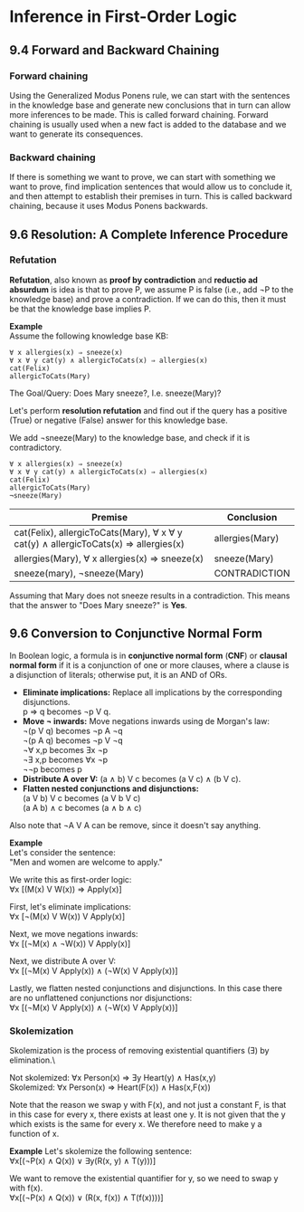# Inference in First-Order Logic

## 9.4 Forward and Backward Chaining

### Forward chaining
Using the Generalized Modus Ponens rule, we can start with the sentences in the knowledge base and generate new conclusions that in turn can allow more inferences to be made. This is called forward chaining. Forward chaining is usually used when a new fact is added to the database and we want to generate its consequences.

### Backward chaining
If there is something we want to prove, we can start with something we want to prove, find implication sentences that would allow us to conclude it, and then attempt to establish their premises in turn. This is called backward
chaining, because it uses Modus Ponens backwards.

## 9.6 Resolution: A Complete Inference Procedure

### Refutation
**Refutation**, also known as **proof by contradiction** and **reductio ad absurdum** is idea is that to prove P, we assume P is false (i.e., add ¬P to the knowledge base) and prove a contradiction. If we can do this, then it must be that the knowledge base implies P.

**Example**\
Assume the following knowledge base KB:
```
∀ x allergies(x) ⇒ sneeze(x)
∀ x ∀ y cat(y) ∧ allergicToCats(x) ⇒ allergies(x)
cat(Felix)
allergicToCats(Mary)
```
The Goal/Query: Does Mary sneeze?, I.e. sneeze(Mary)?

Let's perform **resolution refutation** and find out if the query has a positive (True) or negative (False) answer for this knowledge base.

We add ¬sneeze(Mary) to the knowledge base, and check if it is contradictory.
```
∀ x allergies(x) ⇒ sneeze(x)
∀ x ∀ y cat(y) ∧ allergicToCats(x) ⇒ allergies(x)
cat(Felix)
allergicToCats(Mary)
¬sneeze(Mary)
```
| Premise                                                                              | Conclusion |
|--------------------------------------------------------------------------------------|-----------------|
| cat(Felix), allergicToCats(Mary), ∀ x ∀ y cat(y) ∧ allergicToCats(x) ⇒ allergies(x) | allergies(Mary) |
| allergies(Mary), ∀ x allergies(x) ⇒ sneeze(x)                                       | sneeze(Mary)    |
| sneeze(mary), ¬sneeze(Mary)                                                          | CONTRADICTION   |
Assuming that Mary does not sneeze results in a contradiction. This means that the answer to "Does Mary sneeze?" is **Yes**.

## 9.6 Conversion to Conjunctive Normal Form
In Boolean logic, a formula is in **conjunctive normal form** (**CNF**) or **clausal normal form** if it is a conjunction of one or more clauses, where a clause is a disjunction of literals; otherwise put, it is an AND of ORs.
- **Eliminate implications:** Replace all implications by the corresponding disjunctions.\
p ⇒ q becomes ¬p V q.
- **Move ¬ inwards:** Move negations inwards using de Morgan's law:\
¬(p V q) becomes ¬p A ¬q\
¬(p A q) becomes ¬p V ¬q\
¬∀ x,p becomes Ǝx ¬p\
¬Ǝ x,p becomes ∀x ¬p\
¬¬p becomes p
- **Distribute A over V:**  (a ∧ b) V c becomes (a V c) ∧ (b V c).
- **Flatten nested conjunctions and disjunctions:**\
(a V b) V c becomes (a V b V c)\
(a A b) ∧ c becomes (a ∧ b ∧ c)

Also note that ¬A V A can be remove, since it doesn't say anything.

**Example**\
Let's consider the sentence:\
"Men and women are welcome to apply."

We write this as first-order logic:\
∀x [(M(x) V W(x)) ⇒ Apply(x)]

First, let's eliminate implications:\
∀x [¬(M(x) V W(x)) V Apply(x)]

Next, we move negations inwards:\
∀x [(¬M(x) ∧ ¬W(x)) V Apply(x)]

Next, we distribute A over V:\
∀x [(¬M(x) V Apply(x)) ∧ (¬W(x) V Apply(x))]

Lastly, we flatten nested conjunctions and disjunctions. In this case there are no unflattened conjunctions nor disjunctions:\
∀x [(¬M(x) V Apply(x)) ∧ (¬W(x) V Apply(x))]

### Skolemization
Skolemization is the process of removing existential quantifiers (Ǝ) by elimination.\

Not skolemized: ∀x Person(x) ⇒ Ǝy Heart(y) ∧ Has(x,y)\
Skolemized: ∀x Person(x) ⇒ Heart(F(x)) ∧ Has(x,F(x))

Note that the reason we swap y with F(x), and not just a constant F, is that in this case for every x, there exists at least one y. It is not given that the y which exists is the same for every x. We therefore need to make y a function of x.

**Example**
Let's skolemize the following sentence:\
∀x[(¬P(x) ∧ Q(x)) ∨ ∃y(R(x, y) ∧ T(y)))]

We want to remove the existential quantifier for y, so we need to swap y with f(x).\
∀x[(¬P(x) ∧ Q(x)) ∨ (R(x, f(x)) ∧ T(f(x))))]